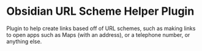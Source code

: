 # Obsidian URL Scheme Helper Plugin

Plugin to help create links based off of URL schemes, such as making links to open apps such as Maps (with an address), or a telephone number, or anything else.
